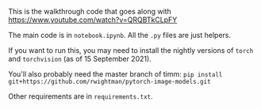 This is the walkthrough code that goes along with https://www.youtube.com/watch?v=QRQBTkCLpFY

The main code is in `notebook.ipynb`. All the `.py` files are just helpers.

If you want to run this, you may need to install the nightly versions of `torch` and `torchvision` (as of 15 September 2021).

You'll also probably need the master branch of timm: `pip install git+https://github.com/rwightman/pytorch-image-models.git` 

Other requirements are in `requirements.txt`.